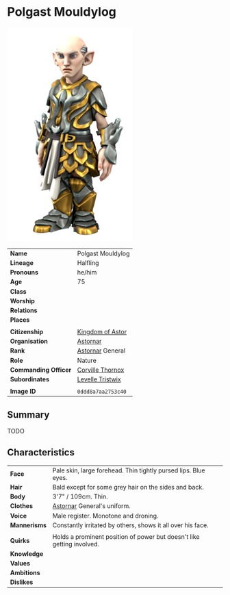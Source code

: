# Polgast Mouldylog

<img src="https://raw.githubusercontent.com/jesskelsall/astarus-images/main/characters/portraits/0ddd8a7aa2753c40.png" height="500" />

|||
| --- | --- |
| **Name** | Polgast Mouldylog | character.3
| **Lineage** | Halfling |
| **Pronouns** | he/him |
| **Age** | 75 |
| **Class** | |
| **Worship** | |
| **Relations** | |
| **Places** | |
|||
| **Citizenship** | [Kingdom of Astor](../civilisations/kingdom-of-astor/kingdom-of-astor.md) |
| **Organisation** | [Astornar](../organisations/government/astornar.md) |
| **Rank** | [Astornar](../organisations/government/astornar.md) General |
| **Role** | Nature |
| **Commanding Officer** | [Corville Thornox](corville-thornox.md) |
| **Subordinates** | [Levelle Tristwix](levelle-tristwix.md) |
|||
| **Image ID** | `0ddd8a7aa2753c40` |

## Summary

TODO

## Characteristics

| | |
| --- | --- |
| **Face** | Pale skin, large forehead. Thin tightly pursed lips. Blue eyes. | characteristics.2
| **Hair** | Bald except for some grey hair on the sides and back. |
| **Body** | 3'7" / 109cm. Thin. |
| **Clothes** | [Astornar](../organisations/government/astornar.md) General's uniform. |
| **Voice** | Male register. Monotone and droning. |
| **Mannerisms** | Constantly irritated by others, shows it all over his face. |
| | |
| **Quirks** | Holds a prominent position of power but doesn't like getting involved. |
| **Knowledge** | |
| **Values** | |
| **Ambitions** | |
| **Dislikes** | |

